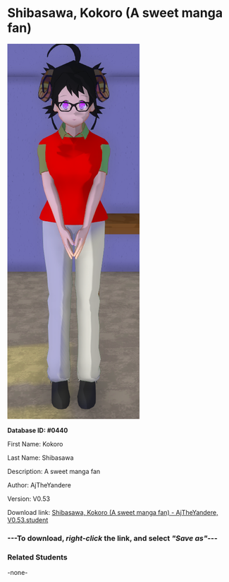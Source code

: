 # Shibasawa, Kokoro (A sweet manga fan)

<img src="../../Files/Images/Shibasawa, Kokoro (A sweet manga fan).png" title="Shibasawa, Kokoro (A sweet manga fan) - AjTheYandere, V0.53">

**Database ID: #0440**

First Name: Kokoro

Last Name: Shibasawa

Description: A sweet manga fan

Author: AjTheYandere

Version: V0.53

Download link: <a href="https://raw.githubusercontent.com/Arbiter1223/Daigaku-Gurashi-Custom-Students/master/Files/Student%20Files/Shibasawa%2C%20Kokoro%20(A%20sweet%20manga%20fan)%20-%20AjTheYandere%2C%20V0.53.student">Shibasawa, Kokoro (A sweet manga fan) - AjTheYandere, V0.53.student</a>

### ---**To download, _right-click_ the link, and select _"Save as"_**---

### Related Students

-none-
